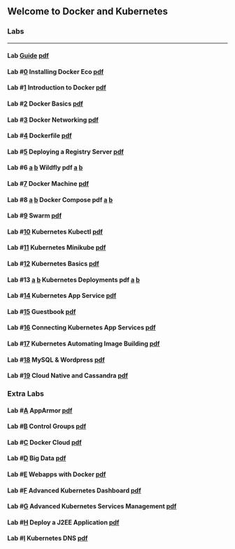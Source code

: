 ## Welcome to Docker and Kubernetes

### Labs
----

#### Lab [Guide](https://virtuant.github.io/couchbase-essentials-admin/labguide.html) [pdf](https://virtuant.github.io/couchbase-essentials-admin/labguide.pdf)

#### Lab #[0](https://virtuant.github.io/docker-intro-kubernetes/lab00_installing-docker-eco.html) Installing Docker Eco [pdf](https://virtuant.github.io/docker-intro-kubernetes/lab00_installing-docker-eco.pdf)

#### Lab #[1](https://virtuant.github.io/docker-intro-kubernetes/lab01_introduction-docker.html) Introduction to Docker [pdf](https://virtuant.github.io/docker-intro-kubernetes/lab01_introduction-docker.pdf)

#### Lab #[2](https://virtuant.github.io/docker-intro-kubernetes/lab02_practice-docker-basics.html) Docker Basics [pdf](https://virtuant.github.io/docker-intro-kubernetes/lab02_practice-docker-basics.pdf)

#### Lab #[3](https://virtuant.github.io/docker-intro-kubernetes/lab03_docker-networking-basics.html) Docker Networking [pdf](https://virtuant.github.io/docker-intro-kubernetes/lab03_docker-networking-basics.pdf)

#### Lab #[4](https://virtuant.github.io/docker-intro-kubernetes/lab04_dockerfile.html) Dockerfile [pdf](https://virtuant.github.io/docker-intro-kubernetes/lab04_dockerfile.pdf)

#### Lab #[5](https://virtuant.github.io/docker-intro-kubernetes/lab05_deploying-registry-server.html) Deploying a Registry Server [pdf](https://virtuant.github.io/docker-intro-kubernetes/lab05_deploying-registry-server.pdf)

#### Lab #6 [a](https://virtuant.github.io/docker-intro-kubernetes/lab06-a_docker-ci-cd-jenkins.html) [b](https://virtuant.github.io/docker-intro-kubernetes/lab06-b_ticket-monster-docker-ha-cluster.html) Wildfly pdf [a](https://virtuant.github.io/docker-intro-kubernetes/lab06-a_docker-ci-cd-jenkins.pdf) [b](https://virtuant.github.io/docker-intro-kubernetes/lab06-b_ticket-monster-docker-ha-cluster.pdf)

#### Lab #[7](https://virtuant.github.io/docker-intro-kubernetes/lab07_docker-machine-basics.html) Docker Machine [pdf](https://virtuant.github.io/docker-intro-kubernetes/lab07_docker-machine-basics.pdf)

#### Lab #8 [a](https://virtuant.github.io/docker-intro-kubernetes/lab08-a_docker-compose-basics.html) [b](https://virtuant.github.io/docker-intro-kubernetes/lab08-b_docker-compose-ci.html) Docker Compose pdf [a](https://virtuant.github.io/docker-intro-kubernetes/lab08-a_docker-compose-basics.pdf) [b](https://virtuant.github.io/docker-intro-kubernetes/lab08-b_docker-compose-ci.pdf)

#### Lab #[9](https://virtuant.github.io/docker-intro-kubernetes/lab09_docker-swarm-basics.html) Swarm [pdf](https://virtuant.github.io/docker-intro-kubernetes/lab09_docker-swarm-basics.pdf)

#### Lab #[10](https://virtuant.github.io/docker-intro-kubernetes/lab10_installing-kubernetes-kubectl.html) Kubernetes Kubectl [pdf](https://virtuant.github.io/docker-intro-kubernetes/lab10_installing-kubernetes-kubectl.pdf)

#### Lab #[11](https://virtuant.github.io/docker-intro-kubernetes/lab11_install-configure-minikube.html) Kubernetes Minikube [pdf](https://virtuant.github.io/docker-intro-kubernetes/lab11_install-configure-minikube.pdf)

#### Lab #[12](https://virtuant.github.io/docker-intro-kubernetes/lab12_kubernetes-basics.html) Kubernetes Basics [pdf](https://virtuant.github.io/docker-intro-kubernetes/lab12_kubernetes-basics.pdf)

#### Lab #13 [a](https://virtuant.github.io/docker-intro-kubernetes/lab13-a_create-kubernetes-deployments.html)  	[b](https://virtuant.github.io/docker-intro-kubernetes/lab13-b_working-with-deployments.html) Kubernetes Deployments pdf [a](https://virtuant.github.io/docker-intro-kubernetes/lab13-a_create-kubernetes-deployments.pdf) [b](https://virtuant.github.io/docker-intro-kubernetes/lab13-b_working-with-deployments.pdf)

#### Lab #[14](https://virtuant.github.io/docker-intro-kubernetes/lab14_create-application-service.html) Kubernetes App Service [pdf](https://virtuant.github.io/docker-intro-kubernetes/lab14_create-application-service.pdf)

#### Lab #[15](https://virtuant.github.io/docker-intro-kubernetes/lab15_guestbook.html) Guestbook [pdf](https://virtuant.github.io/docker-intro-kubernetes/lab15_guestbook.pdf)

#### Lab #[16](https://virtuant.github.io/docker-intro-kubernetes/lab16_connecting-applications-services.html) Connecting Kubernetes App Services [pdf](https://virtuant.github.io/docker-intro-kubernetes/lab16_connecting-applications-services.pdf)

#### Lab #[17](https://virtuant.github.io/docker-intro-kubernetes/lab17_automating-image-building.html) Kubernetes Automating Image Building [pdf](https://virtuant.github.io/docker-intro-kubernetes/lab17_automating-image-building.pdf)

#### Lab #[18](https://virtuant.github.io/docker-intro-kubernetes/lab18_mysql-wordpress-pd.html) MySQL & Wordpress [pdf](https://virtuant.github.io/docker-intro-kubernetes/lab18_mysql-wordpress-pd.pdf)

#### Lab #[19](https://virtuant.github.io/docker-intro-kubernetes/lab19_cassandra.html) Cloud Native and Cassandra [pdf](https://virtuant.github.io/lab19_cassandra.pdf)

### Extra Labs

#### Lab #[A](https://virtuant.github.io/docker-intro-kubernetes/lab20_advanced-apparmor.html) AppArmor [pdf](https://virtuant.github.io/docker-intro-kubernetes/lab20_advanced-apparmor.pdf)

#### Lab #[B](https://virtuant.github.io/docker-intro-kubernetes/lab21_advanced-cgroups.html) Control Groups [pdf](https://virtuant.github.io/docker-intro-kubernetes/lab21_advanced-cgroups.pdf)

#### Lab #[C](https://virtuant.github.io/docker-intro-kubernetes/lab22_advanced-ci-docker-cloud.html) Docker Cloud [pdf](https://virtuant.github.io/docker-intro-kubernetes/lab22_advanced-ci-docker-cloud.pdf)

#### Lab #[D](https://virtuant.github.io/docker-intro-kubernetes/lab23_advanced-big-data-processing.html) Big Data [pdf](https://virtuant.github.io/docker-intro-kubernetes/lab23_advanced-big-data-processing.pdf)

#### Lab #[E](https://virtuant.github.io/docker-intro-kubernetes/lab24_advanced-webapp-docker.html) Webapps with Docker [pdf](https://virtuant.github.io/docker-intro-kubernetes/lab24_advanced-webapp-docker.pdf)

#### Lab #[F](https://virtuant.github.io/docker-intro-kubernetes/lab30_advanced-kubernetes-dashboard.html) Advanced Kubernetes Dashboard [pdf](https://virtuant.github.io/docker-intro-kubernetes/lab30_advanced-kubernetes-dashboard.pdf)

#### Lab #[G](https://virtuant.github.io/docker-intro-kubernetes/lab31_advanced-kubernetes-services-management.html) Advanced Kubernetes Services Management [pdf](https://virtuant.github.io/docker-intro-kubernetes/lab31_advanced-kubernetes-services-management.pdf)

#### Lab #[H](https://virtuant.github.io/docker-intro-kubernetes/lab32_advanced-staging-javaee.html) Deploy a J2EE Application [pdf](https://virtuant.github.io/docker-intro-kubernetes/lab32_advanced-staging-javaee.pdf)

#### Lab #[I](https://virtuant.github.io/docker-intro-kubernetes/lab33_advanced-cluster-dns.html) Kubernetes DNS [pdf](https://virtuant.github.io/docker-intro-kubernetes/lab33_advanced-cluster-dns.pdf)


